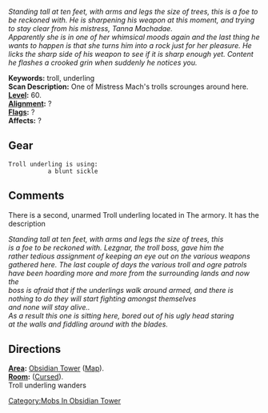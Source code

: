 *Standing tall at ten feet, with arms and legs the size of trees, this
is a foe to be reckoned with. He is sharpening his weapon at this
moment, and trying to stay clear from his mistress, Tanna Machadae.  
Apparently she is in one of her whimsical moods again and the last thing
he wants to happen is that she turns him into a rock just for her
pleasure. He licks the sharp side of his weapon to see if it is sharp
enough yet. Content he flashes a crooked grin when suddenly he notices
you.*

**Keywords:** troll, underling  
**Scan Description:** One of Mistress Mach's trolls scrounges around
here.  
**[Level](Level "wikilink"):** 60.  
**[Alignment](Alignment "wikilink"):** ?  
**[Flags](:Category:_Mob_Types "wikilink"):** ?  
**Affects:** ?  

## Gear

`Troll underling is using:`  
<wielded>`           a blunt sickle`

## Comments

There is a second, unarmed Troll underling located in The armory. It has
the description

*Standing tall at ten feet, with arms and legs the size of trees, this  
is a foe to be reckoned with. Lezgnar, the troll boss, gave him the  
rather tedious assignment of keeping an eye out on the various weapons  
gathered here. The last couple of days the various troll and ogre
patrols  
have been hoarding more and more from the surrounding lands and now
the  
boss is afraid that if the underlings walk around armed, and there is  
nothing to do they will start fighting amongst themselves  
and none will stay alive..  
As a result this one is sitting here, bored out of his ugly head
staring  
at the walls and fiddling around with the blades.*

## Directions

**[Area](:Category:_Areas "wikilink"):** [Obsidian
Tower](:Category:Obsidian_Tower "wikilink")
([Map](Obsidian_Tower_Map "wikilink")).  
**[Room](:Category:_Rooms "wikilink"):** <Interior of the tower>
([Cursed](Cursed_Rooms "wikilink")).  
Troll underling wanders

[Category:Mobs In Obsidian
Tower](Category:Mobs_In_Obsidian_Tower "wikilink")
